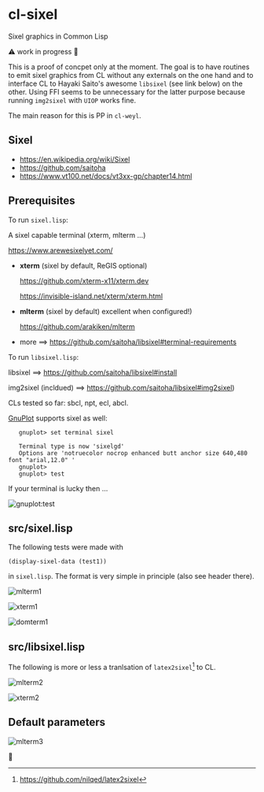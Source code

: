 # cl-sixel
Sixel graphics in Common Lisp

:warning: work in progress :construction:

This is a proof of concpet only at the moment. The goal is to have routines
to emit sixel graphics from CL without any externals on the one hand and
to interface CL to Hayaki Saito's awesome `libsixel` (see link below) on the
other. Using FFI seems to be unnecessary for the latter purpose because 
running `img2sixel` with `UIOP` works fine.

The main reason for this is PP in  `cl-weyl`. 


## Sixel

* https://en.wikipedia.org/wiki/Sixel
* https://github.com/saitoha
* https://www.vt100.net/docs/vt3xx-gp/chapter14.html


## Prerequisites

To run `sixel.lisp`:

A sixel capable terminal (xterm, mlterm ...)
  
  https://www.arewesixelyet.com/

  * **xterm** (sixel by default, ReGIS optional)

      https://github.com/xterm-x11/xterm.dev
    
      https://invisible-island.net/xterm/xterm.html
    
  * **mlterm** (sixel by default) excellent when configured!)

    https://github.com/arakiken/mlterm

  * more ==> https://github.com/saitoha/libsixel#terminal-requirements

To run `libsixel.lisp`:

libsixel ==> https://github.com/saitoha/libsixel#install

img2sixel (incldued) ==> https://github.com/saitoha/libsixel#img2sixel)

CLs tested so far: sbcl, npt, ecl, abcl.

[GnuPlot](http://www.gnuplot.info/) supports sixel as well:

```
   gnuplot> set terminal sixel

   Terminal type is now 'sixelgd'
   Options are 'notruecolor nocrop enhanced butt anchor size 640,480 font "arial,12.0" '
   gnuplot>
   gnuplot> test
```
 
If your terminal is lucky then ...

![gnuplot:test](docs/gnuplot.png)



## src/sixel.lisp
The following tests were made with

    (display-sixel-data (test1))
    
in `sixel.lisp`. The format is very simple in principle (also see header there).


![mlterm1](docs/sixel-mlterm.png)

![xterm1](docs/sixel-xterm.png)

![domterm1](docs/sixel-domterm.png)


## src/libsixel.lisp

The following is more or less a tranlsation of `latex2sixel`[^1] to CL.

![mlterm2](docs/sixel-mlterm2.png)

![xterm2](docs/sixel-xterm2.png)


## Default parameters

![mlterm3](docs/sixel-mlterm3.png)



[^1]:https://github.com/nilqed/latex2sixel

:date:

